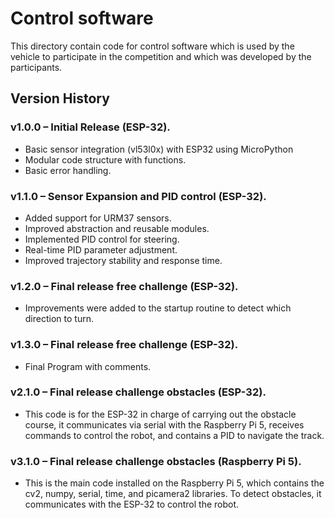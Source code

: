 Control software
====

This directory contain code for control software which is used by the vehicle to participate in the competition and which was developed by the participants.

## Version History

### v1.0.0 – Initial Release (ESP-32).
- Basic sensor integration (vl53l0x) with ESP32 using MicroPython
- Modular code structure with functions.
- Basic error handling.

### v1.1.0 – Sensor Expansion and PID control (ESP-32).
- Added support for URM37 sensors.
- Improved abstraction and reusable modules.
- Implemented PID control for steering.
- Real-time PID parameter adjustment.
- Improved trajectory stability and response time.

### v1.2.0 – Final release free challenge (ESP-32).
- Improvements were added to the startup routine to detect which direction to turn.

### v1.3.0 – Final release free challenge (ESP-32).
- Final Program with comments.


### v2.1.0 – Final release challenge obstacles (ESP-32).
- This code is for the ESP-32 in charge of carrying out the obstacle course, it communicates via serial with the Raspberry Pi 5,   receives commands to control the robot, and contains a PID to navigate the track.

### v3.1.0 – Final release challenge obstacles (Raspberry Pi 5).
- This is the main code installed on the Raspberry Pi 5, which contains the cv2, numpy, serial, time, and picamera2 libraries. To detect obstacles, it communicates with the ESP-32 to control the robot.
